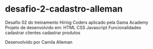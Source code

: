 # desafio-2-cadastro-alleman
Desafio 02 do treinamento Hiring Coders aplicado pela Gama Academy
Projeto de desenvolvido em:
 HTML
 CSS
 Javascript
Funcionalidades
 cadastrar clientes
 cadastrar produtos



Desenvolvido por Camila Alleman
